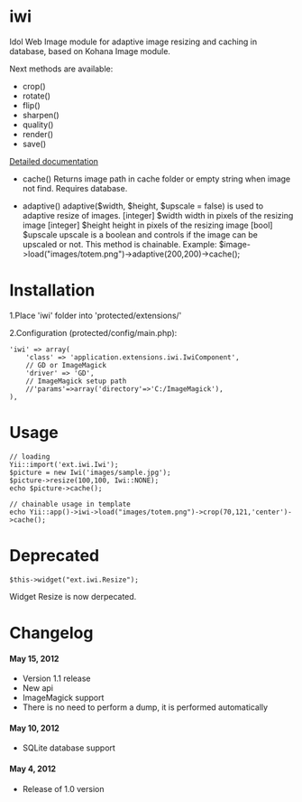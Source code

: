 iwi
========

Idol Web Image module for adaptive image resizing and caching in database, based on Kohana Image module.

Next methods are available:
* crop()
* rotate()
* flip()
* sharpen()
* quality()
* render()
* save()

[Detailed documentation](http://docs.kohanaphp.com/libraries/image)


* cache()
  Returns image path in cache folder or empty string when image not find.
  Requires database.

* adaptive()
  adaptive($width, $height, $upscale = false) is used to adaptive resize of images.
  [integer] $width width in pixels of the resizing image
  [integer] $height height in pixels of the resizing image
  [bool] $upscale upscale is a boolean and controls if the image can be upscaled or not.
  This method is chainable.
  Example: 
        $image->load("images/totem.png")->adaptive(200,200)->cache();


Installation
=========
1.Place 'iwi' folder into 'protected/extensions/'

2.Configuration (protected/config/main.php):

    'iwi' => array(
        'class' => 'application.extensions.iwi.IwiComponent',
        // GD or ImageMagick
        'driver' => 'GD',
        // ImageMagick setup path
        //'params'=>array('directory'=>'C:/ImageMagick'),
    ),


Usage
====================

    // loading
    Yii::import('ext.iwi.Iwi');
    $picture = new Iwi('images/sample.jpg');
    $picture->resize(100,100, Iwi::NONE);
    echo $picture->cache();

    // chainable usage in template
    echo Yii::app()->iwi->load("images/totem.png")->crop(70,121,'center')->cache();


Deprecated
====================

    $this->widget("ext.iwi.Resize");

Widget Resize is now derpecated.



Changelog
=====================

#### May 15, 2012

* Version 1.1 release
* New api
* ImageMagick support
* There is no need to perform a dump, it is performed automatically


#### May 10, 2012

* SQLite database support


#### May 4, 2012

* Release of 1.0 version